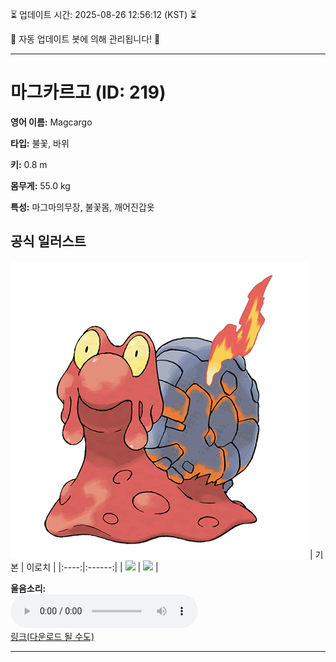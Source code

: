 
⏳ 업데이트 시간: 2025-08-26 12:56:12 (KST) ⏳

🤖 자동 업데이트 봇에 의해 관리됩니다! 🤖

---

# 마그카르고 (ID: 219)
**영어 이름:** Magcargo

**타입:** 불꽃, 바위

**키:** 0.8 m

**몸무게:** 55.0 kg

**특성:** 마그마의무장, 불꽃몸, 깨어진갑옷

## 공식 일러스트
![](https://raw.githubusercontent.com/PokeAPI/sprites/master/sprites/pokemon/other/official-artwork/219.png)
| 기본 | 이로치 |
|:----:|:------:|
| <img src="http://play.pokemonshowdown.com/sprites/ani/magcargo.gif" width="200"> | <img src="http://play.pokemonshowdown.com/sprites/ani-shiny/magcargo.gif" width="200"> |

**울음소리:**<br><audio controls src="https://raw.githubusercontent.com/PokeAPI/cries/main/cries/pokemon/latest/219.ogg"></audio><br> [링크(다운로드 될 수도)](https://raw.githubusercontent.com/PokeAPI/cries/main/cries/pokemon/latest/219.ogg)


---
